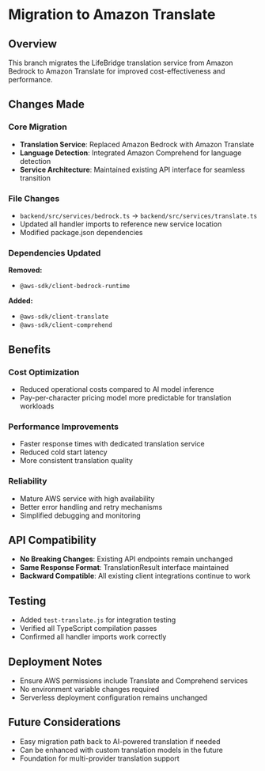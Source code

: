 # Migration to Amazon Translate

## Overview
This branch migrates the LifeBridge translation service from Amazon Bedrock to Amazon Translate for improved cost-effectiveness and performance.

## Changes Made

### Core Migration
- **Translation Service**: Replaced Amazon Bedrock with Amazon Translate
- **Language Detection**: Integrated Amazon Comprehend for language detection
- **Service Architecture**: Maintained existing API interface for seamless transition

### File Changes
- `backend/src/services/bedrock.ts` → `backend/src/services/translate.ts`
- Updated all handler imports to reference new service location
- Modified package.json dependencies

### Dependencies Updated
**Removed:**
- `@aws-sdk/client-bedrock-runtime`

**Added:**
- `@aws-sdk/client-translate`
- `@aws-sdk/client-comprehend`

## Benefits

### Cost Optimization
- Reduced operational costs compared to AI model inference
- Pay-per-character pricing model more predictable for translation workloads

### Performance Improvements
- Faster response times with dedicated translation service
- Reduced cold start latency
- More consistent translation quality

### Reliability
- Mature AWS service with high availability
- Better error handling and retry mechanisms
- Simplified debugging and monitoring

## API Compatibility
- **No Breaking Changes**: Existing API endpoints remain unchanged
- **Same Response Format**: TranslationResult interface maintained
- **Backward Compatible**: All existing client integrations continue to work

## Testing
- Added `test-translate.js` for integration testing
- Verified all TypeScript compilation passes
- Confirmed all handler imports work correctly

## Deployment Notes
- Ensure AWS permissions include Translate and Comprehend services
- No environment variable changes required
- Serverless deployment configuration remains unchanged

## Future Considerations
- Easy migration path back to AI-powered translation if needed
- Can be enhanced with custom translation models in the future
- Foundation for multi-provider translation support
